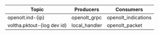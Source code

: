 
|        Topic                  |    Producers      | Consumers             |
|-------------------------------|-------------------|-----------------------|
|  openolt.ind-{ip}             |    openolt_grpc   |   openolt_indications |
|  voltha.pktout-{log dev id}   | local_handler     |  openolt_packet       |
